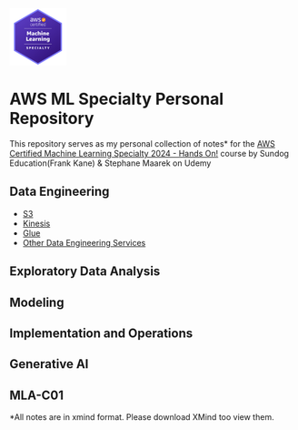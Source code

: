 <img src="Images/Badge.png" alt="drawing" width="100"/>

# AWS ML Specialty Personal Repository
This repository serves as my personal collection of notes* for the [AWS Certified Machine Learning Specialty 2024 - Hands On!](https://www.udemy.com/course/aws-machine-learning/?couponCode=ST4MT73124) course by Sundog Education(Frank Kane) & Stephane Maarek on Udemy


## Data Engineering
- [S3](./Data%20Engineering//s3.xmind)
- [Kinesis](./Data%20Engineering//Kinesis.xmind)
- [Glue](./Data%20Engineering//Glue.xmind)
- [Other Data Engineering Services](./Data%20Engineering//Other%20Services%20for%20Data%20Engineering.xmind)

## Exploratory Data Analysis

## Modeling

## Implementation and Operations

## Generative AI

## MLA-C01



*All notes are in xmind format. Please download XMind too view them.

